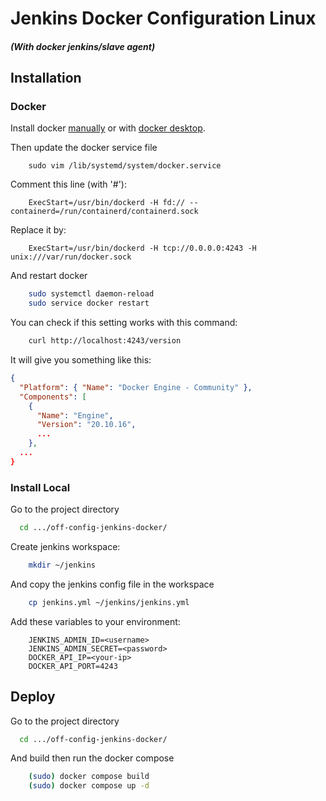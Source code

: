 
# Jenkins Docker Configuration Linux
##### (With docker jenkins/slave agent)

## Installation

### Docker

Install docker [manually](https://docs.docker.com/engine/install/) or with [docker desktop](https://www.docker.com/get-started/).

Then update the docker service file
```text
    sudo vim /lib/systemd/system/docker.service
```

Comment this line (with '#'):
```
    ExecStart=/usr/bin/dockerd -H fd:// --containerd=/run/containerd/containerd.sock
```

Replace it by:
```
    ExecStart=/usr/bin/dockerd -H tcp://0.0.0.0:4243 -H unix:///var/run/docker.sock
```

And restart docker
```bash
    sudo systemctl daemon-reload
    sudo service docker restart
```

You can check if this setting works with this command:
```bash
    curl http://localhost:4243/version
```

It will give you something like this:
```json
{
  "Platform": { "Name": "Docker Engine - Community" },
  "Components": [
    {
      "Name": "Engine",
      "Version": "20.10.16",
      ...
    },
  ...
}
```

### Install Local

Go to the project directory

```bash
  cd .../off-config-jenkins-docker/
```

Create jenkins workspace:
```bash
    mkdir ~/jenkins
```

And copy the jenkins config file in the workspace
```bash
    cp jenkins.yml ~/jenkins/jenkins.yml
```

Add these variables to your environment:
```
    JENKINS_ADMIN_ID=<username>
    JENKINS_ADMIN_SECRET=<password>
    DOCKER_API_IP=<your-ip>
    DOCKER_API_PORT=4243
```

## Deploy

Go to the project directory

```bash
  cd .../off-config-jenkins-docker/
```

And build then run the docker compose
```bash
    (sudo) docker compose build
    (sudo) docker compose up -d
```
